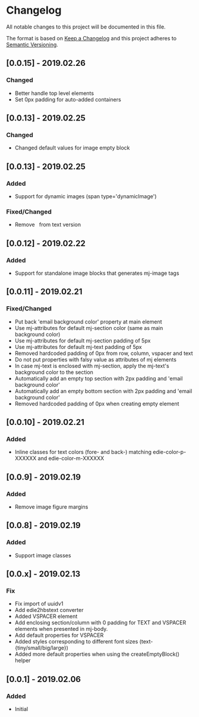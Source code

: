 # Changelog
All notable changes to this project will be documented in this file.

The format is based on [Keep a Changelog](http://keepachangelog.com/en/1.0.0/)
and this project adheres to [Semantic Versioning](http://semver.org/spec/v2.0.0.html).

## [0.0.15] - 2019.02.26
### Changed
- Better handle top level elements
- Set 0px padding for auto-added containers

## [0.0.13] - 2019.02.25
### Changed
- Changed default values for image empty block

## [0.0.13] - 2019.02.25
### Added
- Support for dynamic images (span type='dynamicImage')
### Fixed/Changed
- Remove &nbsp; from text version 

## [0.0.12] - 2019.02.22
### Added
- Support for standalone image blocks that generates mj-image tags

## [0.0.11] - 2019.02.21
### Fixed/Changed
- Put back 'email background color' property at main element
- Use mj-attributes for default mj-section color (same as main background color)
- Use mj-attributes for default mj-section padding of 5px
- Use mj-attributes for default mj-text padding of 5px
- Removed hardcoded padding of 0px from row, column, vspacer and text
- Do not put properties with falsy value as attributes of mj elements
- In case mj-text is enclosed with mj-section, apply the mj-text's background color to the section
- Automatically add an empty top section with 2px padding and 'email background color'
- Automatically add an empty bottom section with 2px padding and 'email background color'
- Removed hardcoded padding of 0px when creating empty element

## [0.0.10] - 2019.02.21
### Added
- Inline classes for text colors (fore- and back-) matching edie-color-p-XXXXXX and edie-color-m-XXXXXX 

## [0.0.9] - 2019.02.19
### Added
- Remove image figure margins

## [0.0.8] - 2019.02.19
### Added
- Support image classes

## [0.0.x] - 2019.02.13
### Fix
- Fix import of uuidv1
- Add edie2hbstext converter
- Added VSPACER element
- Add enclosing section/column with 0 padding for TEXT and VSPACER elements when presented in mj-body.
- Add default properties for VSPACER
- Added styles corresponding to different font sizes (text-{tiny/small/big/large})
- Added more default properties when using the createEmptyBlock() helper

## [0.0.1] - 2019.02.06
### Added
- Initial
